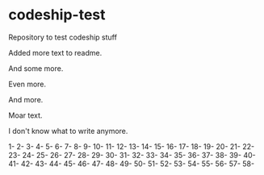 # codeship-test
Repository to test codeship stuff

Added more text to readme.

And some more.

Even more.

And more.

Moar text.

I don't know what to write anymore.

1-
2- 
3- 
4- 
5- 
6- 
7- 
8-
9- 
10- 
11-
12- 
13- 
14- 
15- 
16- 
17- 
18- 
19- 
20- 
21- 
22- 
23- 
24- 
25- 
26- 
27- 
28- 
29- 
30- 
31- 
32- 
33- 
34- 
35- 
36- 
37- 
38- 
39- 
40- 
41- 
42- 
43- 
44- 
45- 
46- 
47- 
48- 
49- 
50- 
51- 
52- 
53- 
54- 
55- 
56- 
57- 
58- 
